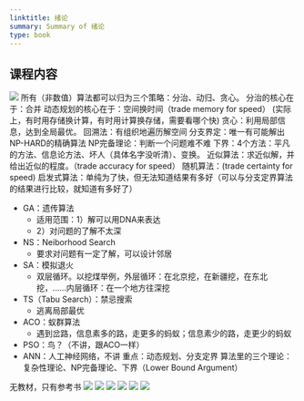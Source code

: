 ```yaml
---
linktitle: 绪论
summary: Summary of 绪论
type: book
---
```

## 课程内容
![](绪论-1662462463627.jpeg)
所有（非数值）算法都可以归为三个策略：分治、动归、贪心。
分治的核心在于：合并
动态规划的核心在于：空间换时间（trade memory for speed）
(实际上，有时用存储换计算，有时用计算换存储，需要看哪个快)
贪心：利用局部信息，达到全局最优。
回溯法：有组织地遍历解空间
分支界定：唯一有可能解出NP-HARD的精确算法
NP完备理论：判断一个问题难不难
下界：4个方法：平凡的方法、信息论方法、坏人（具体名字没听清）、变换。
近似算法：求近似解，并给出近似的程度。（trade accuracy for speed）
随机算法：(trade certainty for speed)
启发式算法：单纯为了快，但无法知道结果有多好（可以与分支定界算法的结果进行比较，就知道有多好了）
- GA：遗传算法
	- 适用范围：1）解可以用DNA来表达
	- 2）对问题的了解不太深
- NS：Neiborhood Search
	- 要求对问题有一定了解，可以设计邻居
- SA：模拟退火
	- 双层循环。以挖煤举例，外层循环：在北京挖，在新疆挖，在东北挖，......内层循环：在一个地方往深挖
- TS（Tabu Search）：禁忌搜索
	- 逃离局部最优
- ACO：蚁群算法
	- 遇到岔路，信息素多的路，走更多的蚂蚁；信息素少的路，走更少的蚂蚁
- PSO：鸟？（不讲，跟ACO一样）
- ANN：人工神经网络，不讲
重点：动态规划、分支定界
算法里的三个理论：复杂性理论、NP完备理论、下界（Lower Bound Argument）

无教材，只有参考书
![](绪论-1662469154123.jpeg)
![](绪论-1662469489704.jpeg)
![](绪论-1662469571816.jpeg)
![](绪论-1662469604968.jpeg)
![](绪论-1662469691003.jpeg)
![](绪论-1662469805869.jpeg)
